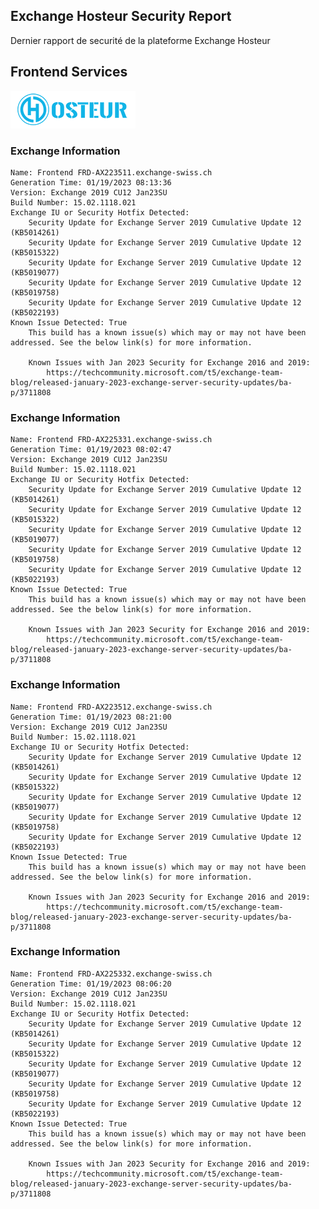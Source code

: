 ## Exchange Hosteur Security Report
Dernier rapport de securité de la plateforme Exchange Hosteur

## Frontend Services
![logo](img/logo-hosteur_2021.png)

### Exchange Information
	Name: Frontend FRD-AX223511.exchange-swiss.ch
	Generation Time: 01/19/2023 08:13:36
	Version: Exchange 2019 CU12 Jan23SU
	Build Number: 15.02.1118.021
	Exchange IU or Security Hotfix Detected: 
		Security Update for Exchange Server 2019 Cumulative Update 12 (KB5014261)
		Security Update for Exchange Server 2019 Cumulative Update 12 (KB5015322)
		Security Update for Exchange Server 2019 Cumulative Update 12 (KB5019077)
		Security Update for Exchange Server 2019 Cumulative Update 12 (KB5019758)
		Security Update for Exchange Server 2019 Cumulative Update 12 (KB5022193)
	Known Issue Detected: True
		This build has a known issue(s) which may or may not have been addressed. See the below link(s) for more information.

		Known Issues with Jan 2023 Security for Exchange 2016 and 2019:
			https://techcommunity.microsoft.com/t5/exchange-team-blog/released-january-2023-exchange-server-security-updates/ba-p/3711808
### Exchange Information
	Name: Frontend FRD-AX225331.exchange-swiss.ch
	Generation Time: 01/19/2023 08:02:47
	Version: Exchange 2019 CU12 Jan23SU
	Build Number: 15.02.1118.021
	Exchange IU or Security Hotfix Detected: 
		Security Update for Exchange Server 2019 Cumulative Update 12 (KB5014261)
		Security Update for Exchange Server 2019 Cumulative Update 12 (KB5015322)
		Security Update for Exchange Server 2019 Cumulative Update 12 (KB5019077)
		Security Update for Exchange Server 2019 Cumulative Update 12 (KB5019758)
		Security Update for Exchange Server 2019 Cumulative Update 12 (KB5022193)
	Known Issue Detected: True
		This build has a known issue(s) which may or may not have been addressed. See the below link(s) for more information.

		Known Issues with Jan 2023 Security for Exchange 2016 and 2019:
			https://techcommunity.microsoft.com/t5/exchange-team-blog/released-january-2023-exchange-server-security-updates/ba-p/3711808
### Exchange Information
	Name: Frontend FRD-AX223512.exchange-swiss.ch
	Generation Time: 01/19/2023 08:21:00
	Version: Exchange 2019 CU12 Jan23SU
	Build Number: 15.02.1118.021
	Exchange IU or Security Hotfix Detected: 
		Security Update for Exchange Server 2019 Cumulative Update 12 (KB5014261)
		Security Update for Exchange Server 2019 Cumulative Update 12 (KB5015322)
		Security Update for Exchange Server 2019 Cumulative Update 12 (KB5019077)
		Security Update for Exchange Server 2019 Cumulative Update 12 (KB5019758)
		Security Update for Exchange Server 2019 Cumulative Update 12 (KB5022193)
	Known Issue Detected: True
		This build has a known issue(s) which may or may not have been addressed. See the below link(s) for more information.

		Known Issues with Jan 2023 Security for Exchange 2016 and 2019:
			https://techcommunity.microsoft.com/t5/exchange-team-blog/released-january-2023-exchange-server-security-updates/ba-p/3711808
### Exchange Information
	Name: Frontend FRD-AX225332.exchange-swiss.ch
	Generation Time: 01/19/2023 08:06:20
	Version: Exchange 2019 CU12 Jan23SU
	Build Number: 15.02.1118.021
	Exchange IU or Security Hotfix Detected: 
		Security Update for Exchange Server 2019 Cumulative Update 12 (KB5014261)
		Security Update for Exchange Server 2019 Cumulative Update 12 (KB5015322)
		Security Update for Exchange Server 2019 Cumulative Update 12 (KB5019077)
		Security Update for Exchange Server 2019 Cumulative Update 12 (KB5019758)
		Security Update for Exchange Server 2019 Cumulative Update 12 (KB5022193)
	Known Issue Detected: True
		This build has a known issue(s) which may or may not have been addressed. See the below link(s) for more information.

		Known Issues with Jan 2023 Security for Exchange 2016 and 2019:
			https://techcommunity.microsoft.com/t5/exchange-team-blog/released-january-2023-exchange-server-security-updates/ba-p/3711808

